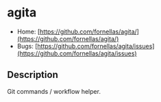 # agita

* Home: [https://github.com/fornellas/agita/](https://github.com/fornellas/agita/)
* Bugs: [https://github.com/fornellas/agita/issues](https://github.com/fornellas/agita/issues)

## Description

Git commands / workflow helper.
